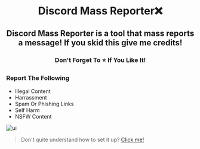 <h1 align="center">
  Discord Mass Reporter❌
</h1>

<h2 align="center">
  Discord Mass Reporter is a tool that mass reports a message!
                                   If you skid this give me credits!
</h2>

<h3 align="center">
Don't Forget To ⭐ If You Like It!
</h3>

### Report The Following 
- Illegal Content
- Harrassment
- Spam Or Phishing Links
- Self Harm
- NSFW Content

![ui](https://user-images.githubusercontent.com/99215486/170328627-10b90825-1168-465c-a9b8-4c0343c4a47a.png)
  
> Don't quite understand how to set it up? [Click me!](https://discord.gg/luna22)
